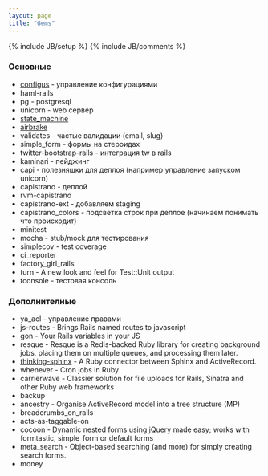 ```yaml
---
layout: page
title: "Gems"
---
```

{% include JB/setup %}
{% include JB/comments %}

### Основные

* [configus](https://github.com/kaize/configus) - управление конфигурациями
* haml-rails
* pg - postgresql
* unicorn - web сервер
* [state_machine](https://github.com/pluginaweek/state_machine)
* [airbrake](https://airbrakeapp.com)
* validates - частые валидации (email, slug)
* simple_form - формы на стероидах
* twitter-bootstrap-rails - интеграция tw в rails
* kaminari - пейджинг
* capi - полезняшки для деплоя (например управление запуском unicorn)
* capistrano - деплой
* rvm-capistrano
* capistrano-ext - добавляем staging
* capistrano_colors - подсветка строк при деплое (начинаем понимать что происходит)
* minitest
* mocha - stub/mock для тестирования
* simplecov - test coverage
* ci_reporter
* factory_girl_rails
* turn - A new look and feel for Test::Unit output
* tconsole - тестовая консоль

### Дополнителные

* ya_acl - управление правами
* js-routes - Brings Rails named routes to javascript
* gon - Your Rails variables in your JS
* resque - Resque is a Redis-backed Ruby library for creating background jobs, placing them on multiple queues, and processing them later.
* [thinking-sphinx](http://freelancing-god.github.com/ts/en/) - A Ruby connector between Sphinx and ActiveRecord.
* whenever - Cron jobs in Ruby
* carrierwave - Classier solution for file uploads for Rails, Sinatra and other Ruby web frameworks
* backup
* ancestry - Organise ActiveRecord model into a tree structure (MP)
* breadcrumbs_on_rails
* acts-as-taggable-on
* cocoon - Dynamic nested forms using jQuery made easy; works with formtastic, simple_form or default forms
* meta_search - Object-based searching (and more) for simply creating search forms.
* money

